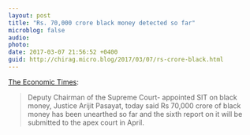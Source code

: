 ```yaml
---
layout: post
title: "Rs. 70,000 crore black money detected so far"
microblog: false
audio: 
photo: 
date: 2017-03-07 21:56:52 +0400
guid: http://chirag.micro.blog/2017/03/07/rs-crore-black.html
---
```

<p><a href="http://m.economictimes.com/news/politics-and-nation/rs-70000-crore-black-money-detected-so-far-justice-pasayat/articleshow/57437696.cms" target="_blank">The Economic Times</a>:</p>
<blockquote>Deputy Chairman of the Supreme Court- appointed SIT on black money, Justice Arijit Pasayat, today said Rs 70,000 crore of black money has been unearthed so far and the sixth report on it will be submitted to the apex court in April.</blockquote>
